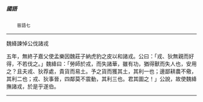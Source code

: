 

##### 國語
　　`晉語七`

* * *

魏絳諫悼公伐諸戎

五年，無終子嘉父使孟樂因魏莊子納虎豹之皮以和諸戎。公曰：「戎、狄無親而好得，不若伐之。」魏絳曰：「勞師於戎，而失諸華，雖有功，猶得獸而失人也，安用之？且夫戎、狄荐處，貴貨而易土。予之貨而獲其土，其利一也；邊鄙耕農不儆，其利二也；戎、狄事晉，四鄰莫不震動，其利三也。君其圖之！」公說，故使魏絳撫諸戎，於是乎遂伯。

* * *

